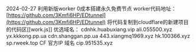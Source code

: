 2024-02-27
利用新版worker 0成本搭建永久免费节点
worker代码地址：[https://github.com/3Kmfi6HP/EDtunnel](https://github.com/3Kmfi6HP/EDtunnel)
将代码复制到cloudflare的新建项目的代码区[[work.js]]
优选域名：
cdnhk.huabuxiang.vip
ali.055500.xyz
yx.kkkong.pp.ua
cdn.shanggan.pp.ua
443.xiangmq1969.xyz
hk.100366.xyz
sp.rweek.top
CF 官方IP 域名
cip.951535.xyz
